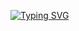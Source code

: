 [![Typing SVG](https://readme-typing-svg.demolab.com?font=Jetbrains+Mono&weight=600&size=36&duration=4000&pause=1000&color=13DC00&vCenter=true&random=false&width=1000&height=100&lines=%2F%2F+muhammadoka.dev;%2F.*%5C.(py%7Cgo)%24%2F)](https://git.io/typing-svg)
